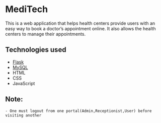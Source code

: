 # MediTech

This is a web application that helps health centers provide users with an easy way to book a doctor’s appointment online. It also allows the health centers to manage their appointments.

## Technologies used
- [Flask](https://flask.palletsprojects.com/en/2.0.x/)
- [MySQL](https://www.mysql.com/)
- HTML
- CSS
- JavaScript

## Note:
    - One must logout from one portal(Admin,Receptionist,User) before visiting another
